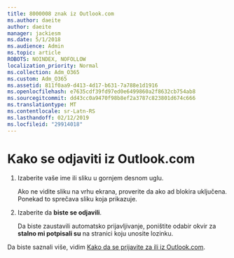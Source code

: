 ```yaml
---
title: 8000008 znak iz Outlook.com
ms.author: daeite
author: daeite
manager: jackiesm
ms.date: 5/1/2018
ms.audience: Admin
ms.topic: article
ROBOTS: NOINDEX, NOFOLLOW
localization_priority: Normal
ms.collection: Adm_O365
ms.custom: Adm_O365
ms.assetid: 811f0aa9-d413-4d17-b631-7a788e1d1916
ms.openlocfilehash: e7635cdf39fd97ed0e6499860a2f8632cb754ab8
ms.sourcegitcommit: dd43cc0a9470f98b8ef2a3787c823801d674c666
ms.translationtype: MT
ms.contentlocale: sr-Latn-RS
ms.lasthandoff: 02/12/2019
ms.locfileid: "29914018"
---
```

# <a name="how-to-sign-out-of-outlookcom"></a>Kako se odjaviti iz Outlook.com

1. Izaberite vaše ime ili sliku u gornjem desnom uglu.
    
    Ako ne vidite sliku na vrhu ekrana, proverite da ako ad blokira uključena. Ponekad to sprečava sliku koja prikazuje.
    
2. Izaberite da **biste se odjavili**. 
    
    Da biste zaustavili automatsko prijavljivanje, poništite odabir okvir za **stalno mi potpisali su** na stranici koju unosite lozinku. 
    
Da biste saznali više, vidim [Kako da se prijavite za ili iz Outlook.com](https://go.microsoft.com/fwlink/p/?linkid=873113).
  

